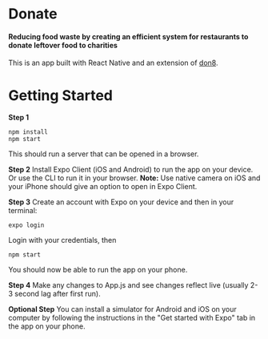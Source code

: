 # Donate
#### Reducing food waste by creating an efficient system for restaurants to donate leftover food to charities

This is an app built with React Native and an extension of [don8](https://github.com/Jayreg3/don8).

Getting Started
===============
**Step 1**
```
npm install
npm start
```
This should run a server that can be opened in a browser.

**Step 2**
Install Expo Client (iOS and Android) to run the app on your device.
Or use the CLI to run it in your browser.
**Note:** Use native camera on iOS and your iPhone should give an option to open in Expo Client.

**Step 3**
Create an account with Expo on your device and then in your terminal:
```
expo login
```
Login with your credentials, then 
```
npm start
```
You should now be able to run the app on your phone.

**Step 4**
Make any changes to App.js and see changes reflect live (usually 2-3 second lag after first run).

**Optional Step**
You can install a simulator for Android and iOS on your computer by following the instructions in the "Get started with Expo" tab in the app on your phone.
